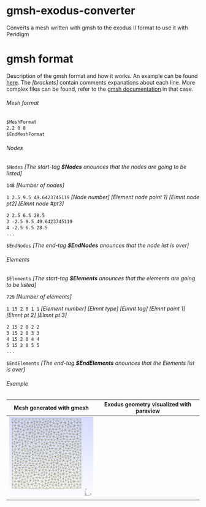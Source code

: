 # gmsh-exodus-converter
Converts a mesh written with gmsh to the exodus II format to use it with Peridigm

# gmsh format
Description of the gmsh format and how it works. An example can be found [here](https://github.com/diehlpk/gmsh-exodus-converter/blob/master/test_files/specimen_typeI_nogroups.msh).
The _[brackets]_ contain comments expanations about each line. More complex files can be found, refer to the [gmsh documentation](http://www.geuz.org/gmsh/doc/texinfo/gmsh.html#MSH-ASCII-file-format) in that case.

###### Mesh format
```
$MeshFormat
2.2 0 8
$EndMeshFormat
```

###### Nodes

`$Nodes` _[The start-tag **$Nodes** anounces that the nodes are going to be listed]_

`148` _[Number of nodes]_

`1 2.5 9.5 49.6423745119` _[Node number] [Element node point 1] [Elmnt node pt2] [Elmnt node #pt3]_
```
2 2.5 6.5 28.5
3 -2.5 9.5 49.6423745119
4 -2.5 6.5 28.5
...
```
`$EndNodes` _[The end-tag **$EndNodes** anounces that the node list is over]_

###### Elements

`$Elements` _[The start-tag **$Elements** anounces that the elements are going to be listed]_

`729` _[Number of elements]_

`1 15 2 0 1 1` _[Element number] [Elmnt type] [Elmnt tag] [Elmnt point 1] [Elmnt pt 2] [Elmnt pt 3]_
```
2 15 2 0 2 2
3 15 2 0 3 3
4 15 2 0 4 4
5 15 2 0 5 5
...
```
`$EndElements` _[The end-tag **$EndElements** anounces that the Elements list is over]_

###### Example

Mesh generated with gmesh | Exodus geometry visualized with paraview
:------------------------:|:----------------------------------------:
![Mesh](./doc/example_mesh_1.png?raw=true "Mesh generated with gmesh")|
